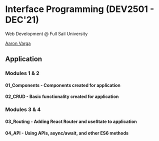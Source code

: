 # Interface Programming (DEV2501 - DEC'21)

Web Development @ Full Sail University

[Aaron Varga](https://www.iamaaronvarga.com)

## Application

### Modules 1 & 2

#### 01_Components - Components created for application

#### 02_CRUD - Basic functionality created for application

### Modules 3 & 4

#### 03_Routing - Adding React Router and useState to application

#### 04_API - Using APIs, async/await, and other ES6 methods
